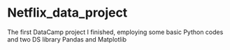 # Netflix_data_project
The first  DataCamp project I finished, employing some basic Python codes and two DS library Pandas and Matplotlib
